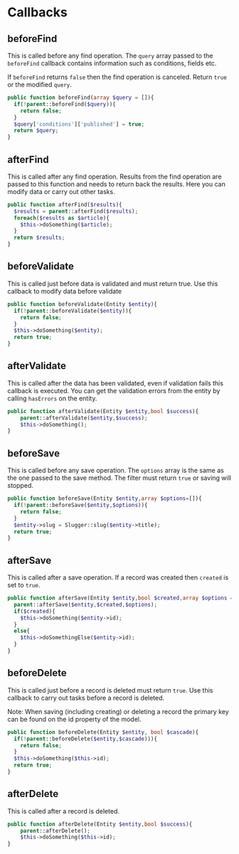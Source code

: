 # Callbacks

## beforeFind

This is called before any find operation. The `query` array passed to the `beforeFind` callback contains information such as conditions, fields etc.

If `beforeFind` returns `false` then the find operation is canceled.  Return `true` or the modified `query`.

```php
public function beforeFind(array $query = []){
  if(!parent::beforeFind($query)){
    return false;
  }
  $query['conditions']['published'] = true;
  return $query;
}
```

## afterFind

This is called after any find operation. Results from the find operation are passed to this function and needs to return back the results. Here you can modify data or carry out other tasks.

```php
public function afterFind($results){
  $results = parent::afterFind($results);
  foreach($results as $article){
    $this->doSomething($article);
  }
  return $results;
}
```

## beforeValidate

This is called just before data is validated and must return true. Use this callback to modify data before validate

```php
public function beforeValidate(Entity $entity){
  if(!parent::beforeValidate($entity)){
    return false;
  }
  $this->doSomething($entity);
  return true;
}
```

## afterValidate

This is called after the data has been validated, even if validation fails this callback is executed. You can get the validation errors from the entity by calling `hasErrors` on the entity.

```php
public function afterValidate(Entity $entity,bool $success){
    parent::afterValidate($entity,$success);
    $this->doSomething();
}
```


## beforeSave
This is called before any save operation. The `options` array is the same as the one passed to the save method. The filter must return `true` or saving will stopped.

```php
public function beforeSave(Entity $entity,array $options=[]){
  if(!parent::beforeSave($entity,$options)){
    return false;
  }
  $entity->slug = Slugger::slug($entity->title);
  return true;
}
```

## afterSave
This is called after a save operation. If a record was created then `created` is set to `true`.

```php
public function afterSave(Entity $entity,bool $created,array $options =[]){
  parent::afterSave($entity,$created,$options);
  if($created){
    $this->doSomething($entity->id);
  }
  else{
    $this->doSomethingElse($entity->id);
  }
}
```

## beforeDelete
This is called just before a record is deleted must return `true`. Use this callback to carry out tasks before a record is deleted.

Note: When saving (including creating) or deleting a record the primary key can be found on the id property of the model.

```php
public function beforeDelete(Entity $entity, bool $cascade){
  if(!parent::beforeDelete($entity,$cascade))){
    return false;
  }
  $this->doSomething($this->id);
  return true;
}
```

## afterDelete

This is called after a record is deleted.

```php
public function afterDelete(Entity $entity,bool $success){
    parent::afterDelete();
    $this->doSomething($this->id);
}
```
